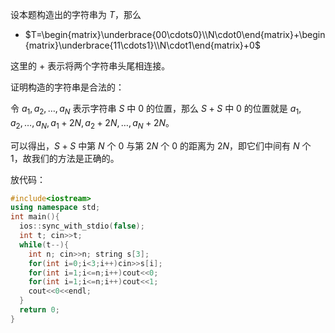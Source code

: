 设本题构造出的字符串为 $T$，那么

- $T=\begin{matrix}\underbrace{00\cdots0}\\N\cdot0\end{matrix}+\begin{matrix}\underbrace{11\cdots1}\\N\cdot1\end{matrix}+0$

这里的 $+$ 表示将两个字符串头尾相连接。

证明构造的字符串是合法的：

令 $a_1,a_2,\ldots,a_N$ 表示字符串 $S$ 中 $0$ 的位置，那么 $S+S$ 中 $0$ 的位置就是 $a_1,a_2,\ldots,a_N,a_1+2N,a_2+2N,\ldots,a_N+2N$。

可以得出，$S+S$ 中第 $N$ 个 $0$ 与第 $2N$ 个 $0$ 的距离为 $2N$，即它们中间有 $N$ 个 $1$，故我们的方法是正确的。

放代码：

```cpp
#include<iostream>
using namespace std;
int main(){
  ios::sync_with_stdio(false);
  int t; cin>>t;
  while(t--){
    int n; cin>>n; string s[3];
    for(int i=0;i<3;i++)cin>>s[i];
    for(int i=1;i<=n;i++)cout<<0;
    for(int i=1;i<=n;i++)cout<<1;
    cout<<0<<endl;
  }
  return 0;
}
```